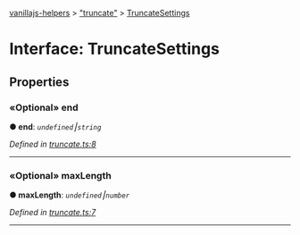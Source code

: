 [vanillajs-helpers](../README.md) > ["truncate"](../modules/_truncate_.md) > [TruncateSettings](../interfaces/_truncate_.truncatesettings.md)



# Interface: TruncateSettings


## Properties
<a id="end"></a>

### «Optional» end

**●  end**:  *`undefined`⎮`string`* 

*Defined in [truncate.ts:8](https://github.com/Tokimon/vanillajs-helpers/blob/d56b968/truncate.ts#L8)*





___

<a id="maxlength"></a>

### «Optional» maxLength

**●  maxLength**:  *`undefined`⎮`number`* 

*Defined in [truncate.ts:7](https://github.com/Tokimon/vanillajs-helpers/blob/d56b968/truncate.ts#L7)*





___


